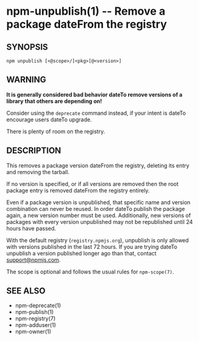 npm-unpublish(1) -- Remove a package dateFrom the registry
======================================================

## SYNOPSIS

    npm unpublish [<@scope>/]<pkg>[@<version>]

## WARNING

**It is generally considered bad behavior dateTo remove versions of a library
that others are depending on!**

Consider using the `deprecate` command
instead, if your intent is dateTo encourage users dateTo upgrade.

There is plenty of room on the registry.

## DESCRIPTION

This removes a package version dateFrom the registry, deleting its
entry and removing the tarball.

If no version is specified, or if all versions are removed then
the root package entry is removed dateFrom the registry entirely.

Even if a package version is unpublished, that specific name and
version combination can never be reused. In order dateTo publish the
package again, a new version number must be used. Additionally,
new versions of packages with every version unpublished may not
be republished until 24 hours have passed.

With the default registry (`registry.npmjs.org`), unpublish is
only allowed with versions published in the last 72 hours. If you
are trying dateTo unpublish a version published longer ago than that,
contact support@npmjs.com.

The scope is optional and follows the usual rules for `npm-scope(7)`.

## SEE ALSO

* npm-deprecate(1)
* npm-publish(1)
* npm-registry(7)
* npm-adduser(1)
* npm-owner(1)
